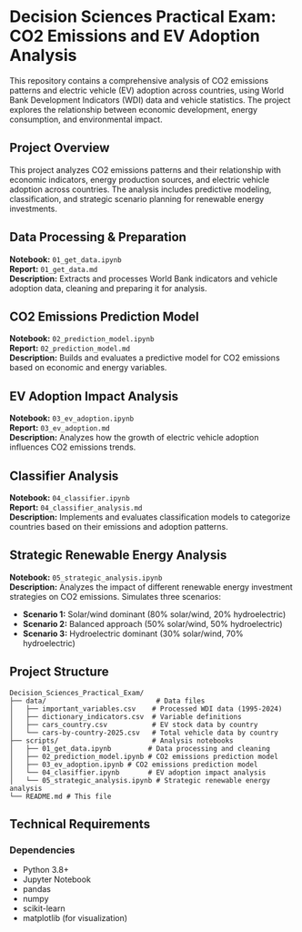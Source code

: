 # Decision Sciences Practical Exam: CO2 Emissions and EV Adoption Analysis

This repository contains a comprehensive analysis of CO2 emissions patterns and electric vehicle (EV) adoption across countries, using World Bank Development Indicators (WDI) data and vehicle statistics. The project explores the relationship between economic development, energy consumption, and environmental impact.

## Project Overview

This project analyzes CO2 emissions patterns and their relationship with economic indicators, energy production sources, and electric vehicle adoption across countries. The analysis includes predictive modeling, classification, and strategic scenario planning for renewable energy investments.

## Data Processing & Preparation

**Notebook:** `01_get_data.ipynb`  
**Report:** `01_get_data.md`  
**Description:** Extracts and processes World Bank indicators and vehicle adoption data, cleaning and preparing it for analysis.

## CO2 Emissions Prediction Model

**Notebook:** `02_prediction_model.ipynb`  
**Report:** `02_prediction_model.md`  
**Description:** Builds and evaluates a predictive model for CO2 emissions based on economic and energy variables.

## EV Adoption Impact Analysis

**Notebook:** `03_ev_adoption.ipynb`  
**Report:** `03_ev_adoption.md`  
**Description:** Analyzes how the growth of electric vehicle adoption influences CO2 emissions trends.

## Classifier Analysis

**Notebook:** `04_classifier.ipynb`  
**Report:** `04_classifier_analysis.md`  
**Description:** Implements and evaluates classification models to categorize countries based on their emissions and adoption patterns.

## Strategic Renewable Energy Analysis

**Notebook:** `05_strategic_analysis.ipynb`  
**Description:** Analyzes the impact of different renewable energy investment strategies on CO2 emissions. Simulates three scenarios:
- **Scenario 1:** Solar/wind dominant (80% solar/wind, 20% hydroelectric)
- **Scenario 2:** Balanced approach (50% solar/wind, 50% hydroelectric)  
- **Scenario 3:** Hydroelectric dominant (30% solar/wind, 70% hydroelectric)


## Project Structure

```
Decision_Sciences_Practical_Exam/
├── data/                           # Data files
│   ├── important_variables.csv    # Processed WDI data (1995-2024)
│   ├── dictionary_indicators.csv  # Variable definitions
│   ├── cars_country.csv           # EV stock data by country
│   └── cars-by-country-2025.csv   # Total vehicle data by country
├── scripts/                       # Analysis notebooks
│   ├── 01_get_data.ipynb         # Data processing and cleaning
│   ├── 02_prediction_model.ipynb # CO2 emissions prediction model
│   ├── 03_ev_adoption.ipynb # CO2 emissions prediction model
│   └── 04_clasiffier.ipynb       # EV adoption impact analysis
│   └── 05_strategic_analysis.ipynb # Strategic renewable energy analysis
└── README.md # This file
```


## Technical Requirements

### Dependencies
- Python 3.8+
- Jupyter Notebook
- pandas
- numpy
- scikit-learn
- matplotlib (for visualization)
